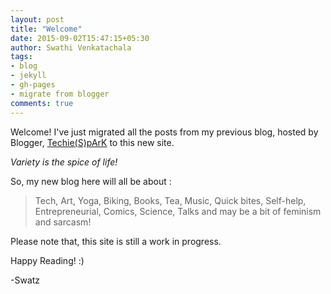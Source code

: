 ```yaml
---
layout: post
title: "Welcome"
date: 2015-09-02T15:47:15+05:30
author: Swathi Venkatachala
tags:
- blog
- jekyll
- gh-pages
- migrate from blogger
comments: true
---
```


Welcome!
I've just migrated all the posts from my previous blog, hosted by Blogger,
[Techie(S)pArK](http://femgeekz.blogspot.com) to this new site.

*Variety is the spice of life!*

So, my new blog here will all be about :
<blockquote>
Tech, Art, Yoga, Biking, Books, Tea, Music, Quick bites, Self-help,
Entrepreneurial, Comics, Science, Talks and may be a bit of feminism and sarcasm!
</blockquote>

Please note that, this site is still a work in progress.

Happy Reading! :)

-Swatz
